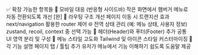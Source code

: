 ✅ 확장 가능한 항목들
📱 모바일 대응 (반응형 사이드바)
        작은 화면에서 햄버거 메뉴로 자동 전환되도록 개선
[완] 🧭 라우팅 구조 개선
        페이지 이동 시 트랜지션 효과
        next/navigation 활용한 router 제어
🌐 전역 상태 관리 (예: 메뉴 상태, 사용자 정보)
        zustand, recoil, context 중 선택 가능
🧱 헤더(Header)와 푸터(Footer) 추가
        공통 UI 영역 분리 및 구성
🎨 메뉴 스타일 고도화
        Tailwind 및 아이콘 스타일 커스터마이징
💬 각 기능 설명 페이지 탭 / 툴팁 추가
        유저가 메뉴에서 기능 이해하기 쉽도록 도움말 제공